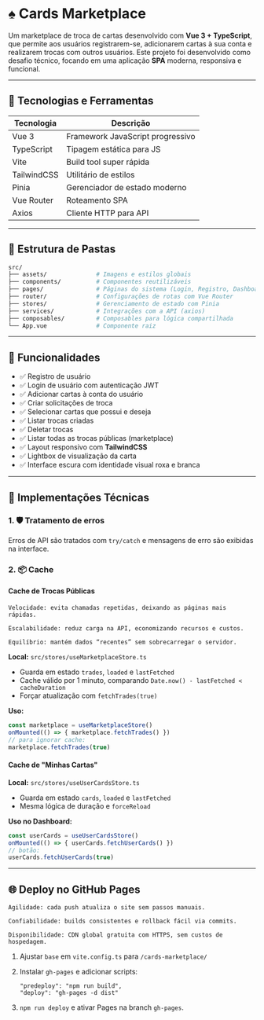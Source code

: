 # ♠️ Cards Marketplace

Um marketplace de troca de cartas desenvolvido com **Vue 3 + TypeScript**, que permite aos usuários registrarem-se, adicionarem cartas à sua conta e realizarem trocas com outros usuários. Este projeto foi desenvolvido como desafio técnico, focando em uma aplicação **SPA** moderna, responsiva e funcional.

---

## 🧪 Tecnologias e Ferramentas

| Tecnologia  | Descrição                        |
| ----------- | -------------------------------- |
| Vue 3       | Framework JavaScript progressivo |
| TypeScript  | Tipagem estática para JS         |
| Vite        | Build tool super rápida          |
| TailwindCSS | Utilitário de estilos            |
| Pinia       | Gerenciador de estado moderno    |
| Vue Router  | Roteamento SPA                   |
| Axios       | Cliente HTTP para API            |

---

## 📁 Estrutura de Pastas

```bash
src/
├── assets/              # Imagens e estilos globais
├── components/          # Componentes reutilizáveis
├── pages/               # Páginas do sistema (Login, Registro, Dashboard etc.)
├── router/              # Configurações de rotas com Vue Router
├── stores/              # Gerenciamento de estado com Pinia
├── services/            # Integrações com a API (axios)
├── composables/         # Composables para lógica compartilhada
└── App.vue              # Componente raiz
```

---

## 🚀 Funcionalidades

* ✅ Registro de usuário
* ✅ Login de usuário com autenticação JWT
* ✅ Adicionar cartas à conta do usuário
* ✅ Criar solicitações de troca
* ✅ Selecionar cartas que possui e deseja
* ✅ Listar trocas criadas
* ✅ Deletar trocas
* ✅ Listar todas as trocas públicas (marketplace)
* ✅ Layout responsivo com **TailwindCSS**
* ✅ Lightbox de visualização da carta
* ✅ Interface escura com identidade visual roxa e branca

---

## 🧠 Implementações Técnicas

### 1. 🛡️ Tratamento de erros

Erros de API são tratados com `try/catch` e mensagens de erro são exibidas na interface.

### 2. 📦 Cache

#### Cache de Trocas Públicas
    Velocidade: evita chamadas repetidas, deixando as páginas mais rápidas.

    Escalabilidade: reduz carga na API, economizando recursos e custos.

    Equilíbrio: mantém dados “recentes” sem sobrecarregar o servidor.

**Local:** `src/stores/useMarketplaceStore.ts`

* Guarda em estado `trades`, `loaded` e `lastFetched`
* Cache válido por 1 minuto, comparando `Date.now() - lastFetched < cacheDuration`
* Forçar atualização com `fetchTrades(true)`

**Uso:**

```ts
const marketplace = useMarketplaceStore()
onMounted(() => { marketplace.fetchTrades() })
// para ignorar cache:
marketplace.fetchTrades(true)
```

#### Cache de "Minhas Cartas"

**Local:** `src/stores/useUserCardsStore.ts`

* Guarda em estado `cards`, `loaded` e `lastFetched`
* Mesma lógica de duração e `forceReload`

**Uso no Dashboard:**

```ts
const userCards = useUserCardsStore()
onMounted(() => { userCards.fetchUserCards() })
// botão:
userCards.fetchUserCards(true)
```

---

## 🌐 Deploy no GitHub Pages

    Agilidade: cada push atualiza o site sem passos manuais.

    Confiabilidade: builds consistentes e rollback fácil via commits.

    Disponibilidade: CDN global gratuita com HTTPS, sem custos de hospedagem.

1. Ajustar `base` em `vite.config.ts` para `/cards-marketplace/`
2. Instalar `gh-pages` e adicionar scripts:

   ```jsonc
   "predeploy": "npm run build",
   "deploy": "gh-pages -d dist"
   ```
3. `npm run deploy` e ativar Pages na branch `gh-pages`.
